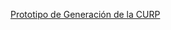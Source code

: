 

[Prototipo de Generación de la CURP]



[Prototipo de Generación de la CURP]: https://www.figma.com/proto/lk9G9HJdr7xR7heSCqEysY/PD3?node-id=225-2488&node-type=canvas&t=rY8V9V2U1lqwEQH7-1&scaling=min-zoom&content-scaling=fixed&page-id=0%3A1&starting-point-node-id=225%3A2488&show-proto-sidebar=1
